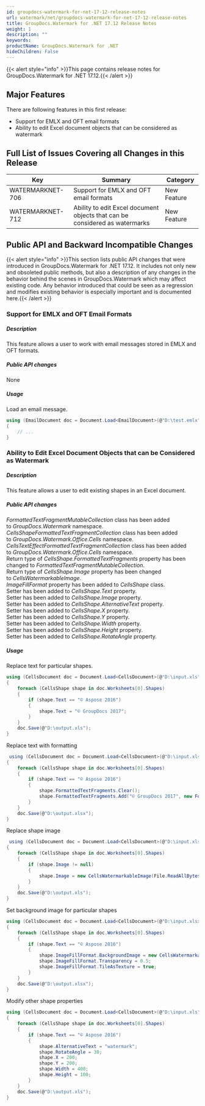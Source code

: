 ```yaml
---
id: groupdocs-watermark-for-net-17-12-release-notes
url: watermark/net/groupdocs-watermark-for-net-17-12-release-notes
title: GroupDocs.Watermark for .NET 17.12 Release Notes
weight: 1
description: ""
keywords: 
productName: GroupDocs.Watermark for .NET
hideChildren: False
---
```

{{< alert style="info" >}}This page contains release notes for GroupDocs.Watermark for .NET 17.12.{{< /alert >}}

## Major Features

There are following features in this first release:

*   Support for EMLX and OFT email formats
*   Ability to edit Excel document objects that can be considered as watermark

## Full List of Issues Covering all Changes in this Release

| Key  | Summary | Category |
| --- | --- | --- |
| WATERMARKNET-706 | Support for EMLX and OFT email formats  | New Feature  |
| WATERMARKNET-712  | Ability to edit Excel document objects that can be considered as watermarks  | New Feature  |

## Public API and Backward Incompatible Changes

{{< alert style="info" >}}This section lists public API changes that were introduced in GroupDocs.Watermark for .NET 17.12. It includes not only new and obsoleted public methods, but also a description of any changes in the behavior behind the scenes in GroupDocs.Watermark which may affect existing code. Any behavior introduced that could be seen as a regression and modifies existing behavior is especially important and is documented here.{{< /alert >}}

### Support for EMLX and OFT Email Formats

##### Description

This feature allows a user to work with email messages stored in EMLX and OFT formats.

##### Public API changes

None

##### Usage

Load an email message.

```csharp
using (EmailDocument doc = Document.Load<EmailDocument>(@"D:\test.emlx"))
{
	// ...
}
```

### Ability to Edit Excel Document Objects that can be Considered as Watermark

##### Description

This feature allows a user to edit existing shapes in an Excel document.

##### Public API changes

*FormattedTextFragmentMutableCollection* class has been added to *GroupDocs.Watermark* namespace.  
*CellsShapeFormattedTextFragmentCollection* class has been added to *GroupDocs.Watermark.Office.Cells* namespace.  
*CellsTextEffectFormattedTextFragmentCollection* class has been added to *GroupDocs.Watermark.Office.Cells* namespace.  
Return type of *CellsShape.FormattedTextFragments* property has been changed to *FormattedTextFragmentMutableCollection*.  
Return type of *CellsShape.Image* property has been changed to *CellsWatermarkableImage*.  
*ImageFillFormat* property has been added to *CellsShape* class.  
Setter has been added to *CellsShape.Text* property.  
Setter has been added to *CellsShape.Image* property.  
Setter has been added to *CellsShape.AlternativeText* property.  
Setter has been added to *CellsShape.X* property.  
Setter has been added to *CellsShape.Y* property.  
Setter has been added to *CellsShape.Width* property.  
Setter has been added to *CellsShape.Height* property.  
Setter has been added to *CellsShape.RotateAngle* property.

##### Usage

Replace text for particular shapes.

```csharp
using (CellsDocument doc = Document.Load<CellsDocument>(@"D:\input.xls"))
{
	foreach (CellsShape shape in doc.Worksheets[0].Shapes)
	{
		if (shape.Text == "© Aspose 2016")
		{
			shape.Text = "© GroupDocs 2017";
		}
	}
	doc.Save(@"D:\output.xls");
}
```

Replace text with formatting

```csharp
 using (CellsDocument doc = Document.Load<CellsDocument>(@"D:\input.xlsx"))
{
	foreach (CellsShape shape in doc.Worksheets[0].Shapes)
	{
		if (shape.Text == "© Aspose 2016")
		{
			shape.FormattedTextFragments.Clear();
			shape.FormattedTextFragments.Add("© GroupDocs 2017", new Font("Calibri", 19, FontStyle.Bold), Color.Red, Color.Aqua);
		}
	}
	doc.Save(@"D:\output.xlsx");
}
```

Replace shape image

```csharp
 using (CellsDocument doc = Document.Load<CellsDocument>(@"D:\input.xls"))
{
	foreach (CellsShape shape in doc.Worksheets[0].Shapes)
	{
		if (shape.Image != null)
		{
			shape.Image = new CellsWatermarkableImage(File.ReadAllBytes(@"D:\test.png"));
		}
	}
	doc.Save(@"D:\output.xls");
}
```

Set background image for particular shapes

```csharp
using (CellsDocument doc = Document.Load<CellsDocument>(@"D:\input.xlsx"))
{
	foreach (CellsShape shape in doc.Worksheets[0].Shapes)
	{
		if (shape.Text == "© Aspose 2016")
		{
			shape.ImageFillFormat.BackgroundImage = new CellsWatermarkableImage(File.ReadAllBytes(@"D:\test.png"));
			shape.ImageFillFormat.Transparency = 0.5;
			shape.ImageFillFormat.TileAsTexture = true;
		}
	}
	doc.Save(@"D:\output.xlsx");
}
```

Modify other shape properties

```csharp
using (CellsDocument doc = Document.Load<CellsDocument>(@"D:\input.xls"))
{
	foreach (CellsShape shape in doc.Worksheets[0].Shapes)
	{
		if (shape.Text == "© Aspose 2016")
		{
			shape.AlternativeText = "watermark";
			shape.RotateAngle = 30;
			shape.X = 200;
			shape.Y = 200;
			shape.Width = 400;
			shape.Height = 100;
		}
	}
	doc.Save(@"D:\output.xls");
}
```
